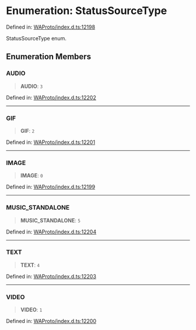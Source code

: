 # Enumeration: StatusSourceType

Defined in: [WAProto/index.d.ts:12198](https://github.com/Fokusdotid/bail/blob/99acc683da8779d62a0509bb4108fdb35cb2b061/WAProto/index.d.ts#L12198)

StatusSourceType enum.

## Enumeration Members

### AUDIO

> **AUDIO**: `3`

Defined in: [WAProto/index.d.ts:12202](https://github.com/Fokusdotid/bail/blob/99acc683da8779d62a0509bb4108fdb35cb2b061/WAProto/index.d.ts#L12202)

***

### GIF

> **GIF**: `2`

Defined in: [WAProto/index.d.ts:12201](https://github.com/Fokusdotid/bail/blob/99acc683da8779d62a0509bb4108fdb35cb2b061/WAProto/index.d.ts#L12201)

***

### IMAGE

> **IMAGE**: `0`

Defined in: [WAProto/index.d.ts:12199](https://github.com/Fokusdotid/bail/blob/99acc683da8779d62a0509bb4108fdb35cb2b061/WAProto/index.d.ts#L12199)

***

### MUSIC\_STANDALONE

> **MUSIC\_STANDALONE**: `5`

Defined in: [WAProto/index.d.ts:12204](https://github.com/Fokusdotid/bail/blob/99acc683da8779d62a0509bb4108fdb35cb2b061/WAProto/index.d.ts#L12204)

***

### TEXT

> **TEXT**: `4`

Defined in: [WAProto/index.d.ts:12203](https://github.com/Fokusdotid/bail/blob/99acc683da8779d62a0509bb4108fdb35cb2b061/WAProto/index.d.ts#L12203)

***

### VIDEO

> **VIDEO**: `1`

Defined in: [WAProto/index.d.ts:12200](https://github.com/Fokusdotid/bail/blob/99acc683da8779d62a0509bb4108fdb35cb2b061/WAProto/index.d.ts#L12200)
